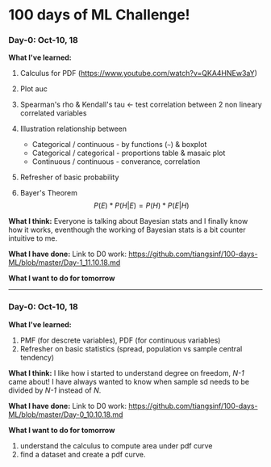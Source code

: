 # 100 days of ML Challenge!

### Day-0: Oct-10, 18
**What I've learned:**
1.  Calculus for PDF (https://www.youtube.com/watch?v=QKA4HNEw3aY)
2.  Plot auc
3.  Spearman's rho & Kendall's tau <- test correlation between 2 non lineary correlated variables
4.  Illustration relationship between
    
    * Categorical / continuous - by functions (`~`) & boxplot
    * Categorical / categorical - proportions table & masaic plot
    * Continuous / continuous - converance, correlation
5.  Refresher of basic probability
6.  Bayer's Theorem
$$P(E)*P(H|E) = P(H)*P(E|H)$$

**What I think:**
Everyone is talking about Bayesian stats and I finally know how it works, eventhough the working of Bayesian stats is a bit counter intuitive to me.

**What I have done:**
Link to D0 work:
https://github.com/tiangsinf/100-days-ML/blob/master/Day-1_11.10.18.md

**What I want to do for tomorrow**

__________________________________________________________________

### Day-0: Oct-10, 18
**What I've learned:**
1.  PMF (for descrete variables), PDF (for continuous variables)
2.  Refresher on basic statistics (spread, population vs sample central tendency)

**What I think:**
I like how i started to understand degree on freedom, *N-1* came about! I have always wanted to know when sample sd needs to be divided by *N-1* instead of *N*.

**What I have done:**
Link to D0 work:
https://github.com/tiangsinf/100-days-ML/blob/master/Day-0_10.10.18.md

**What I want to do for tomorrow**
1.  understand the calculus to compute area under pdf curve
2.  find a dataset and create a pdf curve.